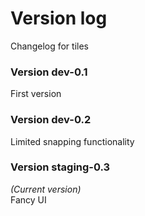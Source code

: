 # Version log 
Changelog for tiles  
### Version dev-0.1
First version
### Version dev-0.2
Limited snapping functionality
### Version staging-0.3
*(Current version)*  
Fancy UI
